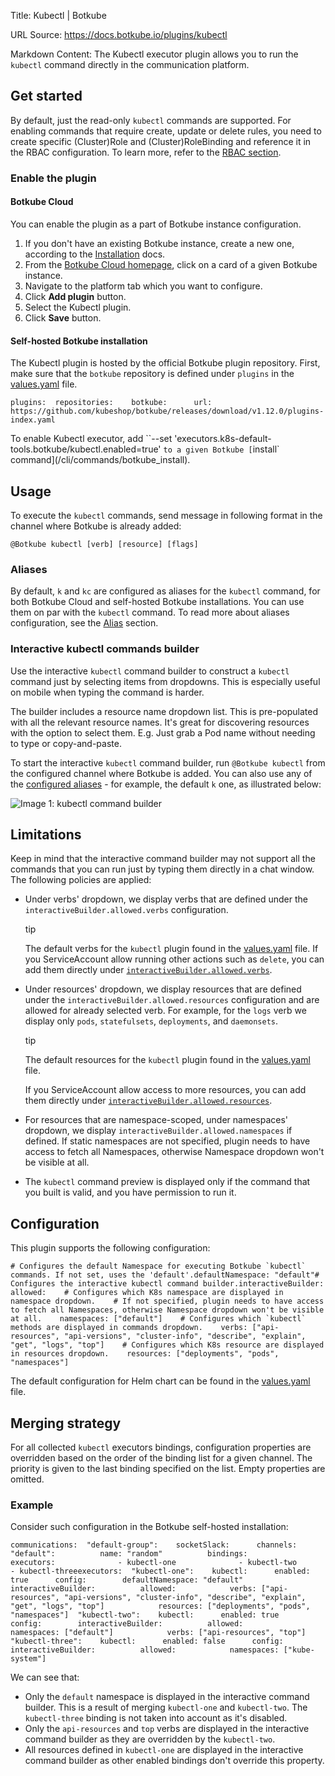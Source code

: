 Title: Kubectl | Botkube

URL Source: https://docs.botkube.io/plugins/kubectl

Markdown Content:
The Kubectl executor plugin allows you to run the `kubectl` command directly in the communication platform.

Get started[​](#get-started "Direct link to Get started")
---------------------------------------------------------

By default, just the read-only `kubectl` commands are supported. For enabling commands that require create, update or delete rules, you need to create specific (Cluster)Role and (Cluster)RoleBinding and reference it in the RBAC configuration. To learn more, refer to the [RBAC section](https://docs.botkube.io/features/rbac).

### Enable the plugin[​](#enable-the-plugin "Direct link to Enable the plugin")

#### Botkube Cloud[​](#botkube-cloud "Direct link to Botkube Cloud")

You can enable the plugin as a part of Botkube instance configuration.

1.  If you don't have an existing Botkube instance, create a new one, according to the [Installation](https://docs.botkube.io/) docs.
2.  From the [Botkube Cloud homepage](https://app.botkube.io/), click on a card of a given Botkube instance.
3.  Navigate to the platform tab which you want to configure.
4.  Click **Add plugin** button.
5.  Select the Kubectl plugin.
6.  Click **Save** button.

#### Self-hosted Botkube installation[​](#self-hosted-botkube-installation "Direct link to Self-hosted Botkube installation")

The Kubectl plugin is hosted by the official Botkube plugin repository. First, make sure that the `botkube` repository is defined under `plugins` in the [values.yaml](https://github.com/kubeshop/botkube/blob/main/helm/botkube/values.yaml) file.

    plugins:  repositories:    botkube:      url: https://github.com/kubeshop/botkube/releases/download/v1.12.0/plugins-index.yaml

To enable Kubectl executor, add \`\`--set 'executors.k8s-default-tools.botkube/kubectl.enabled=true' `to a given Botkube [`install\` command\](/cli/commands/botkube\_install).

Usage[​](#usage "Direct link to Usage")
---------------------------------------

To execute the `kubectl` commands, send message in following format in the channel where Botkube is already added:

    @Botkube kubectl [verb] [resource] [flags]

### Aliases[​](#aliases "Direct link to Aliases")

By default, `k` and `kc` are configured as aliases for the `kubectl` command, for both Botkube Cloud and self-hosted Botkube installations. You can use them on par with the `kubectl` command. To read more about aliases configuration, see the [Alias](https://docs.botkube.io/features/executing-commands#command-aliases) section.

### Interactive kubectl commands builder[​](#interactive-kubectl-commands-builder "Direct link to Interactive kubectl commands builder")

Use the interactive `kubectl` command builder to construct a `kubectl` command just by selecting items from dropdowns. This is especially useful on mobile when typing the command is harder.

The builder includes a resource name dropdown list. This is pre-populated with all the relevant resource names. It's great for discovering resources with the option to select them. E.g. Just grab a Pod name without needing to type or copy-and-paste.

To start the interactive `kubectl` command builder, run `@Botkube kubectl` from the configured channel where Botkube is added. You can also use any of the [configured aliases](https://docs.botkube.io/features/executing-commands#command-aliases) - for example, the default `k` one, as illustrated below:

![Image 1: kubectl command builder](https://docs.botkube.io/assets/images/kc-cmd-builder-90ea740becbf2c0f126436c4a6c013bd.gif)

Limitations[​](#limitations "Direct link to Limitations")
---------------------------------------------------------

Keep in mind that the interactive command builder may not support all the commands that you can run just by typing them directly in a chat window. The following policies are applied:

*   Under verbs' dropdown, we display verbs that are defined under the `interactiveBuilder.allowed.verbs` configuration.
    
    tip
    
    The default verbs for the `kubectl` plugin found in the [values.yaml](https://github.com/kubeshop/botkube/blob/main/helm/botkube/values.yaml) file. If you ServiceAccount allow running other actions such as `delete`, you can add them directly under [`interactiveBuilder.allowed.verbs`](#configuration).
    
*   Under resources' dropdown, we display resources that are defined under the `interactiveBuilder.allowed.resources` configuration and are allowed for already selected verb. For example, for the `logs` verb we display only `pods`, `statefulsets`, `deployments`, and `daemonsets`.
    
    tip
    
    The default resources for the `kubectl` plugin found in the [values.yaml](https://github.com/kubeshop/botkube/blob/main/helm/botkube/values.yaml) file.
    
    If you ServiceAccount allow access to more resources, you can add them directly under [`interactiveBuilder.allowed.resources`](#configuration).
    
*   For resources that are namespace-scoped, under namespaces' dropdown, we display `interactiveBuilder.allowed.namespaces` if defined. If static namespaces are not specified, plugin needs to have access to fetch all Namespaces, otherwise Namespace dropdown won't be visible at all.
    
*   The `kubectl` command preview is displayed only if the command that you built is valid, and you have permission to run it.
    

Configuration[​](#configuration "Direct link to Configuration")
---------------------------------------------------------------

This plugin supports the following configuration:

    # Configures the default Namespace for executing Botkube `kubectl` commands. If not set, uses the 'default'.defaultNamespace: "default"# Configures the interactive kubectl command builder.interactiveBuilder:  allowed:    # Configures which K8s namespace are displayed in namespace dropdown.    # If not specified, plugin needs to have access to fetch all Namespaces, otherwise Namespace dropdown won't be visible at all.    namespaces: ["default"]    # Configures which `kubectl` methods are displayed in commands dropdown.    verbs: ["api-resources", "api-versions", "cluster-info", "describe", "explain", "get", "logs", "top"]    # Configures which K8s resource are displayed in resources dropdown.    resources: ["deployments", "pods", "namespaces"]

The default configuration for Helm chart can be found in the [values.yaml](https://github.com/kubeshop/botkube/blob/main/helm/botkube/values.yaml) file.

Merging strategy[​](#merging-strategy "Direct link to Merging strategy")
------------------------------------------------------------------------

For all collected `kubectl` executors bindings, configuration properties are overridden based on the order of the binding list for a given channel. The priority is given to the last binding specified on the list. Empty properties are omitted.

### Example[​](#example "Direct link to Example")

Consider such configuration in the Botkube self-hosted installation:

    communications:  "default-group":    socketSlack:      channels:        "default":          name: "random"          bindings:            executors:              - kubectl-one              - kubectl-two              - kubectl-threeexecutors:  "kubectl-one":    kubectl:      enabled: true      config:        defaultNamespace: "default"        interactiveBuilder:          allowed:            verbs: ["api-resources", "api-versions", "cluster-info", "describe", "explain", "get", "logs", "top"]            resources: ["deployments", "pods", "namespaces"]  "kubectl-two":    kubectl:      enabled: true      config:        interactiveBuilder:          allowed:            namespaces: ["default"]            verbs: ["api-resources", "top"]  "kubectl-three":    kubectl:      enabled: false      config:        interactiveBuilder:          allowed:            namespaces: ["kube-system"]

We can see that:

*   Only the `default` namespace is displayed in the interactive command builder. This is a result of merging `kubectl-one` and `kubectl-two`. The `kubectl-three` binding is not taken into account as it's disabled.
*   Only the `api-resources` and `top` verbs are displayed in the interactive command builder as they are overridden by the `kubectl-two`.
*   All resources defined in `kubectl-one` are displayed in the interactive command builder as other enabled bindings don't override this property.
